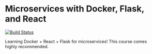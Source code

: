 # Microservices with Docker, Flask, and React
[![Build Status](https://travis-ci.org/dashstander/testdrivenio-tutorial-flask.svg?branch=master)](https://travis-ci.org/dashstander/testdrivenio-tutorial-flask)

Learning Docker + React + Flask for microservices! This course comes highly recommended.
